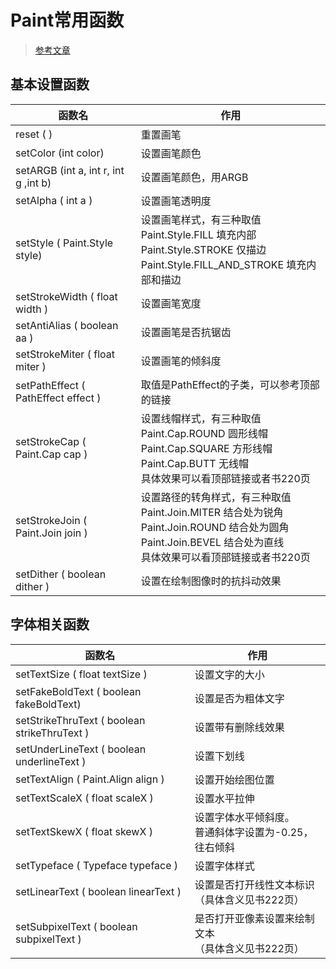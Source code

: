 # Paint常用函数

> [参考文章](https://blog.csdn.net/harvic880925/article/details/51010839)

## 基本设置函数

| 函数名                                | 作用                                                         |
| ------------------------------------- | ------------------------------------------------------------ |
| reset ( )                             | 重置画笔                                                     |
| setColor (int color)                  | 设置画笔颜色                                                 |
| setARGB (int a, int r, int g ,int b)  | 设置画笔颜色，用ARGB                                         |
| setAlpha ( int a )                    | 设置画笔透明度                                               |
| setStyle ( Paint.Style   style)       | 设置画笔样式，有三种取值 <br>  Paint.Style.FILL              填充内部<br>  Paint.Style.STROKE           仅描边<br>  Paint.Style.FILL_AND_STROKE    填充内部和描边 |
| setStrokeWidth ( float   width )      | 设置画笔宽度                                                 |
| setAntiAlias ( boolean aa )           | 设置画笔是否抗锯齿                                           |
| setStrokeMiter ( float   miter )      | 设置画笔的倾斜度                                             |
| setPathEffect ( PathEffect   effect ) | 取值是PathEffect的子类，可以参考顶部的链接                   |
| setStrokeCap ( Paint.Cap   cap )      | 设置线帽样式，有三种取值<br>  Paint.Cap.ROUND     圆形线帽<br>  Paint.Cap.SQUARE     方形线帽<br>  Paint.Cap.BUTT       无线帽<br>  具体效果可以看顶部链接或者书220页 |
| setStrokeJoin ( Paint.Join   join )   | 设置路径的转角样式，有三种取值<br>  Paint.Join.MITER    结合处为锐角<br>  Paint.Join.ROUND   结合处为圆角<br>  Paint.Join.BEVEL     结合处为直线<br>  具体效果可以看顶部链接或者书220页 |
| setDither ( boolean dither  )         | 设置在绘制图像时的抗抖动效果                                 |

## 字体相关函数

| 函数名                                         | 作用                                                      |
| ---------------------------------------------- | --------------------------------------------------------- |
| setTextSize ( float   textSize )               | 设置文字的大小                                            |
| setFakeBoldText ( boolean   fakeBoldText)      | 设置是否为粗体文字                                        |
| setStrikeThruText ( boolean   strikeThruText ) | 设置带有删除线效果                                        |
| setUnderLineText ( boolean   underlineText )   | 设置下划线                                                |
| setTextAlign ( Paint.Align   align )           | 设置开始绘图位置                                          |
| setTextScaleX ( float   scaleX )               | 设置水平拉伸                                              |
| setTextSkewX ( float skewX  )                  | 设置字体水平倾斜度。<br>  普通斜体字设置为-0.25，往右倾斜 |
| setTypeface ( Typeface   typeface )            | 设置字体样式                                              |
| setLinearText ( boolean   linearText )         | 设置是否打开线性文本标识<br>（具体含义见书222页）         |
| setSubpixelText ( boolean   subpixelText )     | 是否打开亚像素设置来绘制文本<br>（具体含义见书222页）     |